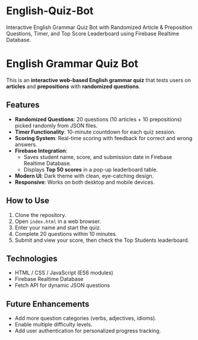 # English-Quiz-Bot
Interactive English Grammar Quiz Bot with Randomized Article & Preposition Questions, Timer, and Top Score Leaderboard using Firebase Realtime Database.

# English Grammar Quiz Bot

This is an **interactive web-based English grammar quiz** that tests users on **articles** and **prepositions** with **randomized questions**.  

## Features
- **Randomized Questions**: 20 questions (10 articles + 10 prepositions) picked randomly from JSON files.
- **Timer Functionality**: 10-minute countdown for each quiz session.
- **Scoring System**: Real-time scoring with feedback for correct and wrong answers.
- **Firebase Integration**:  
  - Saves student name, score, and submission date in Firebase Realtime Database.  
  - Displays **Top 50 scores** in a pop-up leaderboard table.
- **Modern UI**: Dark theme with clean, eye-catching design.
- **Responsive**: Works on both desktop and mobile devices.

## How to Use
1. Clone the repository.  
2. Open `index.html` in a web browser.  
3. Enter your name and start the quiz.  
4. Complete 20 questions within 10 minutes.  
5. Submit and view your score, then check the Top Students leaderboard.

## Technologies
- HTML / CSS / JavaScript (ES6 modules)  
- Firebase Realtime Database  
- Fetch API for dynamic JSON questions  

## Future Enhancements
- Add more question categories (verbs, adjectives, idioms).  
- Enable multiple difficulty levels.  
- Add user authentication for personalized progress tracking.


